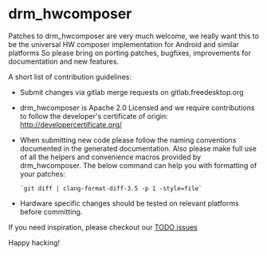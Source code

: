 drm_hwcomposer
======

Patches to drm_hwcomposer are very much welcome, we really want this to be the
universal HW composer implementation for Android and similar platforms
So please bring on porting patches, bugfixes, improvements for documentation
and new features.

A short list of contribution guidelines:
* Submit changes via gitlab merge requests on gitlab.freedesktop.org
* drm_hwcomposer is Apache 2.0 Licensed and we require contributions to follow the developer's certificate of origin: http://developercertificate.org/
* When submitting new code please follow the naming conventions documented in the generated documentation. Also please make full use of all the helpers and convenience macros provided by drm_hwcomposer. The below command can help you with formatting of your patches:
  
      `git diff | clang-format-diff-3.5 -p 1 -style=file`
* Hardware specific changes should be tested on relevant platforms before committing.

If you need inspiration, please checkout our [TODO issues](https://gitlab.freedesktop.org/drm-hwcomposer/drm-hwcomposer/issues?label_name%5B%5D=TODO)

Happy hacking!
